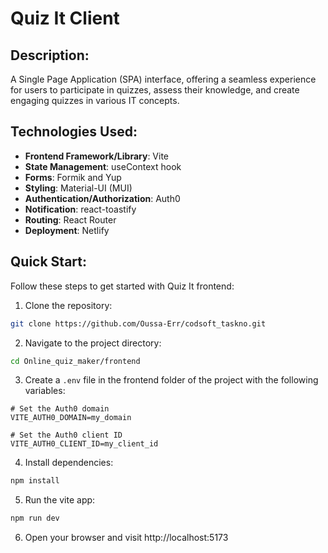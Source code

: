 # Quiz It Client

## Description:

A Single Page Application (SPA) interface, offering a seamless experience for users to participate in quizzes, assess their knowledge, and create engaging quizzes in various IT concepts.

## Technologies Used:

- **Frontend Framework/Library**: Vite
- **State Management**: useContext hook
- **Forms**: Formik and Yup
- **Styling**: Material-UI (MUI)
- **Authentication/Authorization**: Auth0
- **Notification**: react-toastify
- **Routing**: React Router
- **Deployment**: Netlify

## Quick Start:

Follow these steps to get started with Quiz It frontend:

1. Clone the repository:

```bash
git clone https://github.com/Oussa-Err/codsoft_taskno.git
```

2. Navigate to the project directory:

```bash
cd Online_quiz_maker/frontend
```

3. Create a `.env` file in the frontend folder of the project with the following variables:

```env
# Set the Auth0 domain
VITE_AUTH0_DOMAIN=my_domain

# Set the Auth0 client ID
VITE_AUTH0_CLIENT_ID=my_client_id
```

4. Install dependencies:

```bash
npm install
```

5. Run the vite app:

```bash
npm run dev
```

6. Open your browser and visit http://localhost:5173
